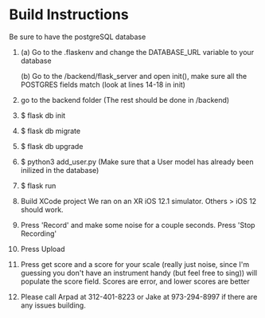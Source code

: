# Build Instructions
Be sure to have the postgreSQL database
1.  (a) Go to the .flaskenv and change the DATABASE_URL variable to your database 

    (b) Go to the /backend/flask_server and open init(), make sure all the POSTGRES fields match (look at lines 14-18 in init)
2. go to the backend folder (The rest should be done in /backend)
3. $ flask db init
4. $ flask db migrate
5. $ flask db upgrade
6. $ python3 add_user.py 
   (Make sure that a User model has already been inilized in the database)
7. $ flask run
8. Build XCode project
   We ran on an XR iOS 12.1 simulator. Others > iOS 12 should work.
9. Press 'Record' and make some noise for a couple seconds. Press 'Stop Recording'
10. Press Upload
11. Press get score and a score for your scale (really just noise, since I'm guessing you don't have an instrument handy (but feel free to sing)) will populate the score field. Scores are error, and lower scores are better
12. Please call Arpad at 312-401-8223 or Jake at 973-294-8997 if there are any issues building.
